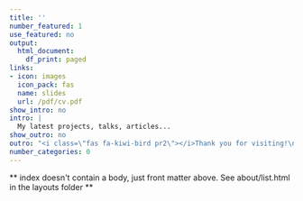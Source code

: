 ```yaml
---
title: ''
number_featured: 1
use_featured: no
output:
  html_document:
    df_print: paged
links:
- icon: images
  icon_pack: fas
  name: slides
  url: /pdf/cv.pdf
show_intro: no
intro: |
  My latest projects, talks, articles...
show_outro: no
outro: "<i class=\"fas fa-kiwi-bird pr2\"></i>Thank you for visiting!\n"
number_categories: 0
---
```


** index doesn't contain a body, just front matter above.
See about/list.html in the layouts folder **
